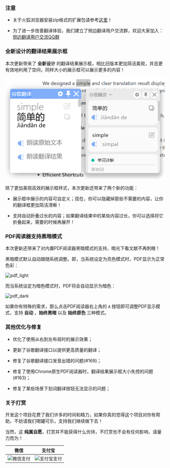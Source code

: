 ### 注意

* 关于火狐浏览器安装zip格式的扩展包请参考[这里](https://github.com/EdgeTranslate/EdgeTranslate/blob/master/docs/wiki/zh_CN/%E8%87%B4%E7%81%AB%E7%8B%90%E7%94%A8%E6%88%B7.md)！

* 为了进一步改善翻译体验，我们建立了侧边翻译用户交流群，欢迎大家加入：[侧边翻译用户交流QQ群](https://jq.qq.com/?_wv=1027&k=gT5EYfFB)

### 全新设计的翻译结果展示框

本次更新带来了 __全新设计__ 的翻译结果展示框，相比旧版本更加简洁美观，并且更有效地利用了空间，同样大小的展示框可以展示更多的内容！

![old_new_compare](../../images/old_new_compare.png)

除了更加美观高效的展示框样式，本次更新还带来了两个新的功能：

* 展示框中展示的内容可自定义；现在，你可以隐藏掉那些不需要的内容，让你的翻译框更加简洁清晰！

* 支持自动折叠过长的内容；如果翻译结果中的某些内容过长，你可以选择将它折叠起来，需要的时候再展开！

### PDF阅读器支持黑暗模式

本次更新还带来了对内置PDF阅读器黑暗模式的支持，暗光下看文献不再刺眼！

黑暗模式默认自动跟随系统调整。即，当系统设定为亮色模式时，PDF显示为正常色彩：

![pdf_light](../../images/pdf_light.png)

而当系统设定为暗色模式时，PDF将会自动显示为暗色：

![pdf_dark](../../images/pdf_dark.png)

如果你有特殊的需求，那么点击PDF阅读器右上角的 `A` 按钮即可调整PDF显示模式，支持 __自动__ ，__始终黑暗__ 以及 __始终原色__ 三种模式。

### 其他优化与修复

* 优化了使用从右到左布局时的展示效果；

* 更新了谷歌翻译接口以提供更高质量的翻译；

* 修复了谷歌翻译接口发音出错的问题(#169)；

* 修复了使用Chrome原生PDF阅读器时，翻译结果展示框大小失控的问题(#163)；

* 修复了某些场景下划词翻译按钮无法显示的问题；

### 关于打赏

开发这个项目花费了我们许多的时间和精力，如果你真的觉得这个项目对你有帮助，不妨请我们喝罐可乐，支持我们继续做下去！

当然，这 __纯属自愿__，打赏并不能获得什么优待，不打赏也不会有任何影响，请量力而为！

| 微信 | 支付宝 |
| :-: | :-: |
| <img src="https://user-images.githubusercontent.com/25877145/80864662-b6617c00-8cb6-11ea-915a-582ca046118c.png" height=200 alt="微信支付"/> | <img src="https://user-images.githubusercontent.com/25877145/80864685-ced19680-8cb6-11ea-94e5-f5ca8e4389b9.jpg" height=200 alt="支付宝支付"/> |